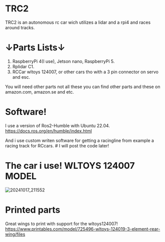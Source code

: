 # TRC2

TRC2 is an autonomous rc car wich utilizes a lidar and a rpi4 and races around tracks.

# ↓Parts Lists↓

1. RaspberryPi 4(I use), Jetson nano, RaspberryPi 5.
2. Rplidar C1.
3. RCCar wltoys 124007, or other cars tho with a 3 pin connector on servo and esc.

You will need other parts not all these you can find other parts and these on amazon.com, amazon.se and etc.

# Software!


I use a version of Ros2-Humble with Ubuntu 22.04. https://docs.ros.org/en/humble/index.html

And i use custom writen software for getting a racingline from example a racing track for RCcars. # I will post the code later!




# The car i use! WLTOYS 124007 MODEL

![20241017_211552](https://github.com/user-attachments/assets/9fe56de1-adcc-4f11-bf0e-68e27b414518)



# Printed parts

Great wings to print with support for the wltoys124007! https://www.printables.com/model/725496-wltoys-124019-3-element-rear-wing/files

